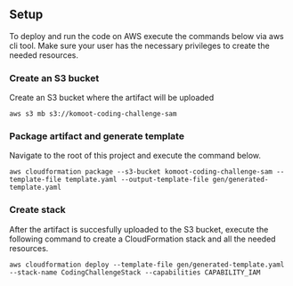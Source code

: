 ## Setup 

To deploy and run the code on AWS execute the commands below via aws cli tool.
Make sure your user has the necessary privileges to create the needed resources.


### Create an S3 bucket

Create an S3 bucket where the artifact will be uploaded 

`aws s3 mb s3://komoot-coding-challenge-sam`


### Package artifact and generate template
Navigate to the root of this project and execute the command below.

`aws cloudformation package --s3-bucket komoot-coding-challenge-sam --template-file template.yaml --output-template-file gen/generated-template.yaml`

### Create stack
After the artifact is succesfully uploaded to the S3 bucket, execute the following
command to create a CloudFormation stack and all the needed resources.
 
`aws cloudformation deploy --template-file gen/generated-template.yaml --stack-name CodingChallengeStack --capabilities CAPABILITY_IAM`